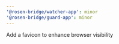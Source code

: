 ```yaml
---
'@rosen-bridge/watcher-app': minor
'@rosen-bridge/guard-app': minor
---
```


Add a favicon to enhance browser visibility
